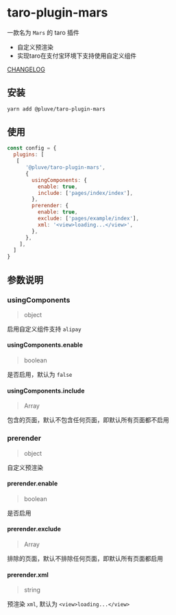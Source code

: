 # taro-plugin-mars

一款名为 `Mars` 的 taro 插件

+ 自定义预渲染
+ 实现taro在支付宝环境下支持使用自定义组件

[CHANGELOG](./CHANGELOG.md)

## 安装

```bash
yarn add @pluve/taro-plugin-mars
```

## 使用
```js
const config = {
  plugins: [
   [
      '@pluve/taro-plugin-mars',
      {
        usingComponents: {
          enable: true,
          include: ['pages/index/index'],
        },
        prerender: {
          enable: true,
          exclude: ['pages/example/index'],
          xml: '<view>loading...</view>',
        },
      },
    ],
  ]
}
```

## 参数说明

### usingComponents

> object

启用自定义组件支持 `alipay`

#### usingComponents.enable

> boolean

是否启用，默认为 `false`

#### usingComponents.include

> Array<string>

包含的页面，默认不包含任何页面，即默认所有页面都不启用


### prerender

> object

自定义预渲染

#### prerender.enable

> boolean

是否启用

#### prerender.exclude

> Array<string>

排除的页面，默认不排除任何页面，即默认所有页面都启用

#### prerender.xml

> string

预渲染 `xml`, 默认为 `<view>loading...</view>`

